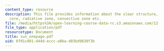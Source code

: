 ```yaml
---
content_type: resource
description: This file provides information about the sloar structure, including the
  core, radiative zone, convective zone etc.
file: /media/https%3A/open-learning-course-data-rc.s3.amazonaws.com/12-400-the-solar-system-spring-2006/6f01c401d44deccca0bad03bd9830f3b_sun_onepage.pdf
file_type: application/pdf
resourcetype: Document
title: sun_onepage.pdf
uid: 6f01c401-d44d-eccc-a0ba-d03bd9830f3b
---
```

